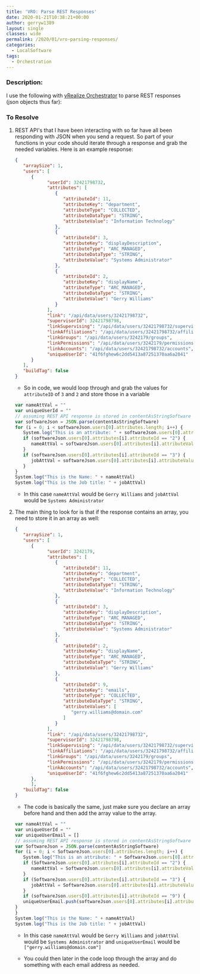 ```yaml
---
title: 'VRO: Parse REST Responses'
date: 2020-01-21T10:38:21+00:00
author: gerryw1389
layout: single
classes: wide
permalink: /2020/01/vro-parsing-responses/
categories:
  - LocalSoftware
tags:
  - Orchestration
---
```

<!--more-->

### Description:

I use the following with [vRealize Orchestrator](https://automationadmin.com//2020/01/vrealize-orchestrator/) to parse REST responses (json objects thus far):

### To Resolve

1. REST API's that I have been interacting with so far have all been responding with JSON when you send a request. So part of your functions in your code should iterate through a response and grab the needed variables. Here is an example response:


   ```json
   {
      "arraySize": 1,
      "users": [
         {
               "userId": 32421798732,
               "attributes": [
                  {
                     "attributeId": 11,
                     "attributeKey": "department",
                     "attributeType": "COLLECTED",
                     "attributeDataType": "STRING",
                     "attributeValue": "Information Technology"
                  },
                  {
                     "attributeId": 3,
                     "attributeKey": "displayDescription",
                     "attributeType": "ARC_MANAGED",
                     "attributeDataType": "STRING",
                     "attributeValue": "Systems Administrator"
                  },
                  {
                     "attributeId": 2,
                     "attributeKey": "displayName",
                     "attributeType": "ARC_MANAGED",
                     "attributeDataType": "STRING",
                     "attributeValue": "Gerry Williams"
                  }
               ],
               "link": "/api/data/users/32421798732",
               "supervisorId": 32421798798,
               "linkSupervising": "/api/data/users/32421798732/supervising",
               "linkAffiliations": "/api/data/users/32421798732/affiliations",
               "linkGroups": "/api/data/users/3242179/groups",
               "linkPermissions": "/api/data/users/3242179/permissionsBoundComposite",
               "linkAccounts": "/api/data/users/32421798732/accounts",
               "uniqueUserId": "41f6fghew6c2dd5413a87251370aa6a2041"
         }
      ],
      "buildTag": false
   }
   ```

   - So in code, we would loop through and grab the values for `attributeID` of `3` and `2` and store those in a variable

   ```javascript
   var nameAttVal = ""
   var uniqueUserId = ""
   // assuming REST API response is stored in contentAsStringSoftware
   var softwareJson = JSON.parse(contentAsStringSoftware)
   for (i = 0; i < softwareJson.users[0].attributes.length; i++) {
      System.log("This is an attribute: " + softwareJson.users[0].attributes[i].attributeId)
      if (softwareJson.users[0].attributes[i].attributeId == "2") {
         nameAttVal = softwareJson.users[0].attributes[i].attributeValue
      }
      if (softwareJson.users[0].attributes[i].attributeId == "3") {
         jobAttVal = softwareJson.users[0].attributes[i].attributeValue
      }
   }
   System.log("This is the Name: " + nameAttVal)
   System.log("This is the Job title: " + jobAttVal)
   ```

   - In this case `nameAttVal` would be `Gerry Williams` and `jobAttVal` would be `Systems Administrator`

2. The main thing to look for is that if the response contains an array, you need to store it in an array as well:

   ```json
   {
      "arraySize": 1,
      "users": [
         {
               "userId": 3242179,
               "attributes": [
                  {
                     "attributeId": 11,
                     "attributeKey": "department",
                     "attributeType": "COLLECTED",
                     "attributeDataType": "STRING",
                     "attributeValue": "Information Technology"
                  },
                  {
                     "attributeId": 3,
                     "attributeKey": "displayDescription",
                     "attributeType": "ARC_MANAGED",
                     "attributeDataType": "STRING",
                     "attributeValue": "Systems Administrator"
                  },
                  {
                     "attributeId": 2,
                     "attributeKey": "displayName",
                     "attributeType": "ARC_MANAGED",
                     "attributeDataType": "STRING",
                     "attributeValue": "Gerry Williams"
                  },
                  {
                     "attributeId": 9,
                     "attributeKey": "emails",
                     "attributeType": "COLLECTED",
                     "attributeDataType": "STRING",
                     "attributeValues": [
                        "gerry.williams@domain.com"
                     ]
                  }
               ],
               "link": "/api/data/users/32421798732",
               "supervisorId": 32421798798,
               "linkSupervising": "/api/data/users/32421798732/supervising",
               "linkAffiliations": "/api/data/users/32421798732/affiliations",
               "linkGroups": "/api/data/users/3242179/groups",
               "linkPermissions": "/api/data/users/3242179/permissionsBoundComposite",
               "linkAccounts": "/api/data/users/32421798732/accounts",
               "uniqueUserId": "41f6fghew6c2dd5413a87251370aa6a2041"
         },
         ],
      "buildTag": false
   }
   ```

   - The code is basically the same, just make sure you declare an array before hand and then add the array value to the array.

   ```javascript
   var nameAttVal = ""
   var uniqueUserId = ""
   var uniqueUserEmail = []
   // assuming REST API response is stored in contentAsStringSoftware
   var SoftwareJson = JSON.parse(contentAsStringSoftware)
   for (i = 0; i < SoftwareJson.users[0].attributes.length; i++) {
      System.log("This is an attribute: " + SoftwareJson.users[0].attributes[i].attributeId)
      if (SoftwareJson.users[0].attributes[i].attributeId == "2") {
         nameAttVal = SoftwareJson.users[0].attributes[i].attributeValue
      }
      if (SoftwareJson.users[0].attributes[i].attributeId == "3") {
         jobAttVal = SoftwareJson.users[0].attributes[i].attributeValue
      }
      if (softwareJson.users[0].attributes[i].attributeId == "9") {
      uniqueUserEmail.push(softwareJson.users[0].attributes[i].attributeValues);
   }
   }
   System.log("This is the Name: " + nameAttVal)
   System.log("This is the Job title: " + jobAttVal)
   ```

   - In this case `nameAttVal` would be `Gerry Williams` and `jobAttVal` would be `Systems Administrator` and `uniqueUserEmail` would be `["gerry.williams@domain.com"]`

   - You could then later in the code loop through the array and do something with each email address as needed.


